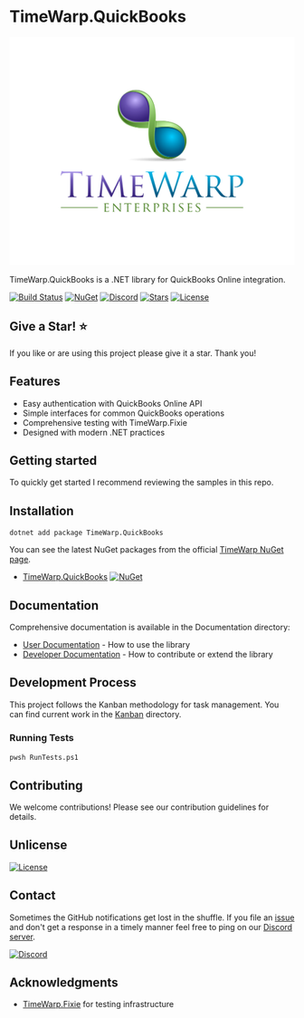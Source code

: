 # TimeWarp.QuickBooks

![TimeWarp Logo](Assets/Logo.svg)

TimeWarp.QuickBooks is a .NET library for QuickBooks Online integration.

[![Build Status](https://dev.azure.com/timewarpengineering/TimeWarp.QuickBooks/_apis/build/status/TimeWarp.QuickBooks?branchName=master)](https://dev.azure.com/timewarpengineering/TimeWarp.QuickBooks/_build/latest?definitionId=1)
[![NuGet](https://img.shields.io/nuget/v/TimeWarp.QuickBooks.svg?style=flat-square)](https://www.nuget.org/packages/TimeWarp.QuickBooks/)
[![Discord](https://img.shields.io/discord/715274085940199487?logo=discord)](https://discord.gg/7F4bS2T)
[![Stars](https://img.shields.io/github/stars/TimeWarpEngineering/timewarp-quickbooks?logo=github)](https://github.com/TimeWarpEngineering/timewarp-quickbooks)
[![License](https://img.shields.io/github/license/TimeWarpEngineering/timewarp-quickbooks.svg?style=flat-square&logo=github)](https://github.com/TimeWarpEngineering/timewarp-quickbooks/blob/master/LICENSE)

## Give a Star! :star:

If you like or are using this project please give it a star. Thank you!

## Features

- Easy authentication with QuickBooks Online API
- Simple interfaces for common QuickBooks operations
- Comprehensive testing with TimeWarp.Fixie
- Designed with modern .NET practices

## Getting started

To quickly get started I recommend reviewing the samples in this repo.

## Installation

```console
dotnet add package TimeWarp.QuickBooks
```

You can see the latest NuGet packages from the official [TimeWarp NuGet page](https://www.nuget.org/profiles/TimeWarp.Enterprises).

* [TimeWarp.QuickBooks](https://www.nuget.org/packages/TimeWarp.QuickBooks/) [![NuGet](https://img.shields.io/nuget/v/TimeWarp.QuickBooks?logo=nuget)](https://www.nuget.org/packages/TimeWarp.QuickBooks/)

## Documentation

Comprehensive documentation is available in the Documentation directory:

- [User Documentation](Documentation/User/Overview.md) - How to use the library
- [Developer Documentation](Documentation/Developer/Overview.md) - How to contribute or extend the library

## Development Process

This project follows the Kanban methodology for task management. You can find current work in the [Kanban](Kanban/ReadMe.md) directory.

### Running Tests

```console
pwsh RunTests.ps1
```

## Contributing

We welcome contributions! Please see our contribution guidelines for details.

## Unlicense

[![License](https://img.shields.io/github/license/TimeWarpEngineering/timewarp-quickbooks.svg?style=flat-square&logo=github)](https://unlicense.org)

## Contact

Sometimes the GitHub notifications get lost in the shuffle. If you file an [issue](https://github.com/TimeWarpEngineering/timewarp-quickbooks/issues) and don't get a response in a timely manner feel free to ping on our [Discord server](https://discord.gg/A55JARGKKP).

[![Discord](https://img.shields.io/discord/715274085940199487?logo=discord)](https://discord.gg/7F4bS2T)

## Acknowledgments

- [TimeWarp.Fixie](https://github.com/TimeWarpEngineering/timewarp-fixie) for testing infrastructure